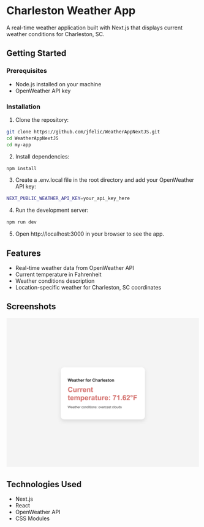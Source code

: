 # Charleston Weather App

A real-time weather application built with Next.js that displays current weather conditions for Charleston, SC.

## Getting Started
### Prerequisites

- Node.js installed on your machine
- OpenWeather API key

### Installation

1. Clone the repository:
```bash
git clone https://github.com/jfelic/WeatherAppNextJS.git
cd WeatherAppNextJS
cd my-app
```
2. Install dependencies:
```bash
npm install
```
3. Create a .env.local file in the root directory and add your OpenWeather API key:
```bash
NEXT_PUBLIC_WEATHER_API_KEY=your_api_key_here
```
4. Run the development server:
```bash
npm run dev
```
5. Open http://localhost:3000 in your browser to see the app.

## Features

- Real-time weather data from OpenWeather API
- Current temperature in Fahrenheit
- Weather conditions description
- Location-specific weather for Charleston, SC coordinates

## Screenshots
<img src="screenshots/weather.png">

## Technologies Used

- Next.js
- React
- OpenWeather API
- CSS Modules

